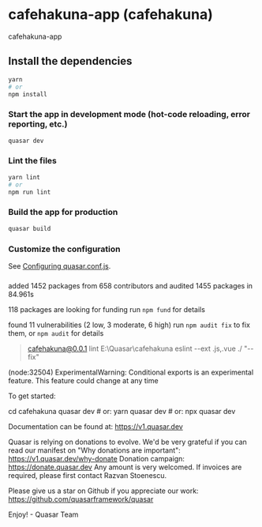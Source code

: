# cafehakuna-app (cafehakuna)

cafehakuna-app

## Install the dependencies
```bash
yarn
# or
npm install
```

### Start the app in development mode (hot-code reloading, error reporting, etc.)
```bash
quasar dev
```


### Lint the files
```bash
yarn lint
# or
npm run lint
```

### Build the app for production
```bash
quasar build
```

### Customize the configuration
See [Configuring quasar.conf.js](https://v1.quasar.dev/quasar-cli/quasar-conf-js).


###
added 1452 packages from 658 contributors and audited 1455 packages in 84.961s

118 packages are looking for funding
run `npm fund` for details

found 11 vulnerabilities (2 low, 3 moderate, 6 high)
run `npm audit fix` to fix them, or `npm audit` for details



> cafehakuna@0.0.1 lint E:\Quasar\cafehakuna
> eslint --ext .js,.vue ./ "--fix"

(node:32504) ExperimentalWarning: Conditional exports is an experimental feature. This feature could change at any time


To get started:

cd cafehakuna
quasar dev # or: yarn quasar dev # or: npx quasar dev

Documentation can be found at: https://v1.quasar.dev

Quasar is relying on donations to evolve. We'd be very grateful if you can
read our manifest on "Why donations are important": https://v1.quasar.dev/why-donate
Donation campaign: https://donate.quasar.dev
Any amount is very welcomed.
If invoices are required, please first contact Razvan Stoenescu.

Please give us a star on Github if you appreciate our work:
https://github.com/quasarframework/quasar

Enjoy! - Quasar Team
